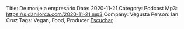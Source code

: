 Title: De monje a empresario
Date: 2020-11-21
Category: Podcast
Mp3: https://s.danilorca.com/2020-11-21.mp3
Company: Vegusta
Person: Ian Cruz
Tags: Vegan, Food, Producer
<a href="https://s.danilorca.com/2020-11-21.mp3" type="audio/mpeg">
Escuchar
</a>
